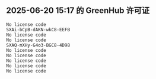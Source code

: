 ## 2025-06-20 15:17 的 GreenHub 许可证
```
No license code
SXAi-bCpB-dAKN-wkC8-EEFB
No license code
No license code
SXAQ-mXHy-G4o3-BGC8-4D98
No license code
No license code
No license code
No license code
No license code
```
